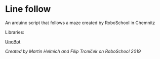 # Line follow
 
An arduino script that follows a maze created by RoboSchool in Chemnitz


Libraries:

[UnoBot](https://github.com/tuc-roboschool/UNObot)



*Created by Martin Helmich and Filip Troníček on RoboSchool 2019*
